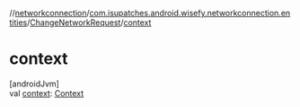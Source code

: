 //[networkconnection](../../../index.md)/[com.isupatches.android.wisefy.networkconnection.entities](../index.md)/[ChangeNetworkRequest](index.md)/[context](context.md)

# context

[androidJvm]\
val [context](context.md): [Context](https://developer.android.com/reference/kotlin/android/content/Context.html)
